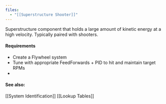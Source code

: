 ```yaml
---
files:
  - "[[Superstructure Shooter]]"
---
```

Superstructure component that holds a large amount of kinetic energy at a high velocity. Typically paired with shooters.

#### Requirements
- Create a Flywheel system
- Tune with appropriate FeedForwards + PID to hit and maintain target RPMs 
- 

#### See also:
[[System Identification]]
[[Lookup Tables]]